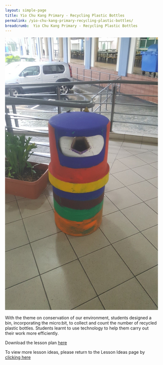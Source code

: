 ```yaml
---
layout: simple-page
title: Yio Chu Kang Primary - Recycling Plastic Bottles
permalink: /yio-chu-kang-primary-recycling-plastic-bottles/
breadcrumb:  Yio Chu Kang Primary - Recycling Plastic Bottles
---
```


![yio chu kang recycling plastic bottles](/images/in-schools/digital-maker/overview/lesson-plans/primary/yio-chu-kang-primary-recycling-plastic-bottles.jpg)

With the theme on conservation of our environment, students designed a bin, incorporating the micro:bit, to collect and count the number of recycled plastic bottles. Students learnt to use technology to help them carry out their work more efficiently.

Download the lesson plan [here](/files/lesson-plans/primary-schools/science/yio-chu-kang-primary-recycling-plastic-bottles.zip)

To view more lesson ideas, please return to the Lesson Ideas page by [clicking here](/in-schools/digital-maker/lesson-ideas-primary/)
